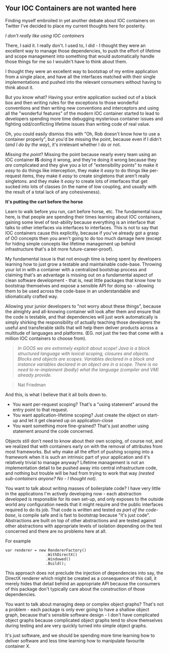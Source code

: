 Your IOC Containers are not wanted here
----------------------------------

Finding myself embroiled in yet another debate about IOC containers on Twitter I've decided to place my current thoughts here for posterity.

*I don't really like using IOC containers*

There, I said it. I really don't. I used to, I did - I thought they were an excellent way to manage those dependencies, to push the effort of lifetime and scope management into something that would automatically handle those things for me so I wouldn't have to think about them.

I thought they were an excellent way to bootstrap of my entire application from a single place, and have all the interfaces matched with their single implementations and pushed into the relevant consumers without having to think about it.

But you know what? Having your entire application sucked out of a black box and then writing rules for the exceptions to those wonderful conventions and then writing new conventions and interceptors and using all the "wonderful features" of the modern IOC container started to lead to developers spending more time debugging mysterious container issues and fighting odd/conflicting lifetime issues than writing code of real value.

Oh, you could easily dismiss this with "Oh, Rob doesn't know how to use a container properly", but you'd be missing the point, because even if I didn't (*and I do by the way*), it's irrelevant whether I do or not.

*Missing the point*? Missing the point because nearly every team using an IOC container **IS** doing it wrong, and they're doing it wrong because they *are* complicated and they give you a lot of "extensibility points" to make it *easy* to do things like interception, they make it *easy* to do things like per-request items, they make it *easy* to create singletons that aren't really singletons. and they make it *easy* to create lots of interfaces that get sucked into lots of classes (in the name of low coupling, and usually with the result of a total lack of any cohesiveness).

**It's putting the cart before the horse**

Learn to walk before you run, cart before horse, etc. The fundamental issue here, is that people are spending their times learning about IOC containers, gaining some level of test-ability because everything is an interface that talks to other interfaces via interfaces to interfaces. This is not to say that IOC containers cause this explicitly, because if you've already got a grasp of OO concepts then you aren't going to do too much damage here (except for hiding simple concepts like lifetime management up behind infrastructure that's a bit more future-career-proof).

My fundamental issue is that not enough time is being spent by developers learning how to just grow a testable and maintainable code-base. Throwing your lot in with a container with a centralized bootstrap process and claiming that's an advantage is missing out on a fundamental aspect of clean software development - that is, neat little packages that know how to bootstrap themselves and expose a sensible API for doing so - allowing them to be used across the code-base in an understandable and idiomatically crafted way.

Allowing your junior developers to "not worry about these things", because the almighty and all-knowing container will look after them and ensure that the code is testable, and that dependencies will just work automatically is simply shirking the responsibility of actually teaching those developers the useful and transferable skills that will help them deliver products across a multitude of languages and platforms. (EG. not just the two that come with a million IOC containers to choose from).

> *In GOOS we are extremely explicit about scope!  Java is a block*
> *structured language with lexical scoping, closures and objects.*
> *Blocks and objects are scopes. Variables declared in a block and*
> *instance variables declared in an object are in a scope. There is no*
> *need to re-implement (badly) what the language (compiler and VM)*
> *already provide.*

> Nat Friedman

And this, is what I believe that it all boils down to.

- You want per-request scoping? That's a "using statement" around the entry point to that request. 
- You want application-lifetime scoping? Just create the object on start-up and let it get cleaned up on application-close
- You want something more fine-grained? That's just another using statement around the code concerned.

Objects still don't need to know about their own scoping, of course not, and we realized that with containers early on with the removal of attributes from most frameworks. But why make all the effort of pushing scoping into a framework when it is such an intrinsic part of your application and it's relatively trivial to manage anyway? Lifetime management is not an implementation detail to be pushed away into central infrastructure code, and nothing but trouble will be had from trying to work that way *(nested sub-containers anyone? No - I thought not).*

You want to talk about writing masses of boilerplate code? I have very little in the applications I'm actively developing now - each abstraction developed is responsible for its own set-up, and only exposes to the outside world any configuration needs that it might require and the public interfaces required to do its job. That code is written and tested *as part of the code-base*, is compile safe and is fast to bootstrap because "it's just code". Abstractions are built on top of other abstractions and are tested against other abstractions with appropriate levels of isolation depending on the test concerned and there are no problems here at all.

For example

    var renderer = new RendererFactory()
                      .WithDirectX()
                      .Windowed()
                      .Build();

This approach does not preclude the injection of dependencies into say, the DirectX renderer which might be created as a consequence of this call, it merely hides that detail behind an appropriate API because the consumers of this package don't typically care about the construction of those dependencies.

You want to talk about managing deep or complex object graphs? That's not a problem - each package is only ever going to have a shallow object graph, because that's sensible software design - I don't have complicated object graphs because complicated object graphs tend to show themselves during testing and are very quickly turned into simple object graphs.

It's just software, and we should be spending more time learning how to deliver software and less time learning how to manipulate favourite container X.
